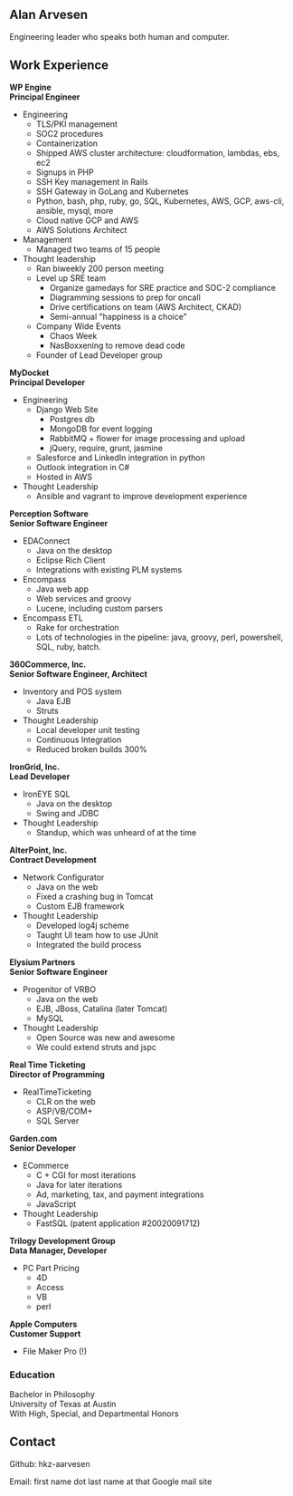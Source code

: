 ## Alan Arvesen

Engineering leader who speaks both human and computer.

## Work Experience

**WP Engine**\
**Principal Engineer**

- Engineering
  - TLS/PKI management
  - SOC2 procedures
  - Containerization
  - Shipped AWS cluster architecture: cloudformation, lambdas, ebs, ec2
  - Signups in PHP
  - SSH Key management in Rails
  - SSH Gateway in GoLang and Kubernetes
  - Python, bash, php, ruby, go, SQL, Kubernetes, AWS, GCP, aws-cli, ansible, mysql, more
  - Cloud native GCP and AWS
  - AWS Solutions Architect
- Management
  - Managed two teams of 15 people
- Thought leadership
  - Ran biweekly 200 person meeting
  - Level up SRE team
    - Organize gamedays for SRE practice and SOC-2 compliance
    - Diagramming sessions to prep for oncall
    - Drive certifications on team (AWS Architect, CKAD)
    - Semi-annual "happiness is a choice"
  - Company Wide Events
    - Chaos Week
    - NasBoxxening to remove dead code
  - Founder of Lead Developer group

**MyDocket**\
**Principal Developer**

- Engineering
  - Django Web Site
    - Postgres db
    - MongoDB for event logging
    - RabbitMQ + flower for image processing and upload
    - jQuery, require, grunt, jasmine
  - Salesforce and LinkedIn integration in python
  - Outlook integration in C#
  - Hosted in AWS
- Thought Leadership
  - Ansible and vagrant to improve development experience

**Perception Software**\
**Senior Software Engineer**

- EDAConnect
  - Java on the desktop
  - Eclipse Rich Client
  - Integrations with existing PLM systems
- Encompass
  - Java web app
  - Web services and groovy
  - Lucene, including custom parsers
- Encompass ETL
  - Rake for orchestration
  - Lots of technologies in the pipeline: java, groovy, perl, powershell, SQL, ruby, batch.

**360Commerce, Inc.**\
**Senior Software Engineer, Architect**

- Inventory and POS system
  - Java EJB
  - Struts
- Thought Leadership
  - Local developer unit testing
  - Continuous Integration
  - Reduced broken builds 300%

**IronGrid, Inc.**\
**Lead Developer**

- IronEYE SQL
  - Java on the desktop
  - Swing and JDBC
- Thought Leadership
  - Standup, which was unheard of at the time

**AlterPoint, Inc.**\
**Contract Development**

- Network Configurator
  - Java on the web
  - Fixed a crashing bug in Tomcat
  - Custom EJB framework
- Thought Leadership
  - Developed log4j scheme
  - Taught UI team how to use JUnit
  - Integrated the build process

**Elysium Partners**\
**Senior Software Engineer**

- Progenitor of VRBO
  - Java on the web
  - EJB, JBoss, Catalina (later Tomcat)
  - MySQL
- Thought Leadership
  - Open Source was new and awesome
  - We could extend struts and jspc

**Real Time Ticketing**\
**Director of Programming**

- RealTimeTicketing
  - CLR on the web
  - ASP/VB/COM+
  - SQL Server

**Garden.com**\
**Senior Developer**

- ECommerce
  - C + CGI for most iterations
  - Java for later iterations
  - Ad, marketing, tax, and payment integrations
  - JavaScript
- Thought Leadership
  - FastSQL (patent application #20020091712)

**Trilogy Development Group**\
**Data Manager, Developer**

- PC Part Pricing
  - 4D
  - Access
  - VB
  - perl

**Apple Computers**\
**Customer Support**

- File Maker Pro (!)
### Education

Bachelor in Philosophy\
University of Texas at Austin\
With High, Special, and Departmental Honors

## Contact

Github: hkz-aarvesen

Email: first name dot last name at that Google mail site
